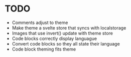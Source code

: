 # TODO
- Comments adjust to theme
- Make theme a svelte store that syncs with localstorage
- Images that use invert() update with theme store
- Code blocks correctly display languague
- Convert code blocks so they all state their language
- Code block theming fits theme